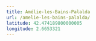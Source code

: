```yaml
---
title: Amélie-les-Bains-Palalda
url: /amelie-les-bains-palalda/
latitude: 42.474189800000005
longitude: 2.6653321
---
```

